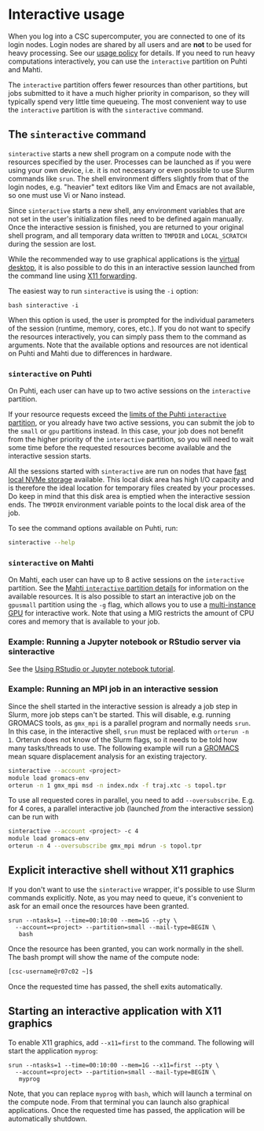 # Interactive usage

When you log into a CSC supercomputer, you are connected to one of its login
nodes. Login nodes are shared by all users and are **not** to be used for
heavy processing. See our [usage policy](../usage-policy.md#login-nodes) for
details. If you need to run heavy computations interactively, you can use the
`interactive` partition on Puhti and Mahti.

The `interactive` partition offers fewer resources than other partitions, but
jobs submitted to it have a much higher priority in comparison, so they will
typically spend very little time queueing. The most convenient way to use the
`interactive` partition is with the `sinteractive` command.

## The `sinteractive` command

`sinteractive` starts a new shell program on a compute node with the resources
specified by the user. Processes can be launched as if you were using your own
device, i.e. it is not necessary or even possible to use Slurm commands like
`srun`. The shell environment differs slightly from that of the login nodes,
e.g. "heavier" text editors like Vim and Emacs are not available, so one must
use Vi or Nano instead.

Since `sinteractive` starts a new shell, any environment variables that are
not set in the user's initialization files need to be defined again manually.
Once the interactive session is finished, you are returned to your original
shell program, and all temporary data written to `TMPDIR` and `LOCAL_SCRATCH`
during the session are lost.

While the recommended way to use graphical applications is the [virtual
desktop](../webinterface/desktop.md), it is also possible to do this in an
interactive session launched from the command line using [X11
forwarding](../connecting/index.md#graphical-connection).

The easiest way to run `sinteractive` is using the `-i` option:

```bash sinteractive -i ```

When this option is used, the user is prompted for the individual parameters
of the session (runtime, memory, cores, etc.). If you do not want to specify
the resources interactively, you can simply pass them to the command as
arguments. Note that the available options and resources are not identical on
Puhti and Mahti due to differences in hardware.

### `sinteractive` on Puhti

On Puhti, each user can have up to two active sessions on the `interactive`
partition.

If your resource requests exceed the
[limits of the Puhti `interactive` partition](./batch-job-partitions.md#puhti-interactive-partition),
or you already have two active sessions, you can submit the job to the `small`
or `gpu` partitions instead. In this case, your job does not benefit from the
higher priority of the `interactive` partition, so you will need to wait some
time before the requested resources become available and the interactive
session starts.

All the sessions started with `sinteractive` are run on nodes that have
[fast local NVMe storage] available. This local disk area has high I/O
capacity and is therefore the ideal location for temporary files created by
your processes. Do keep in mind that this disk area is emptied when the
interactive session ends. The `TMPDIR` environment variable points to the
local disk area of the job. 

To see the command options available on Puhti, run:

```bash
sinteractive --help
```

### `sinteractive` on Mahti

On Mahti, each user can have up to 8 active sessions on the `interactive`
partition. See the 
[Mahti `interactive` partition details](./batch-job-partitions.md#mahti-interactive-partition)
for information on the available resources. It is also possible to start an
interactive job on the `gpusmall` partition using the `-g` flag, which allows you
to use a [multi-instance GPU](./batch-job-partitions.md#multi-instance-gpus)
for interactive work. Note that using a MIG restricts the amount of
CPU cores and memory that is available to your job.

### Example: Running a Jupyter notebook or RStudio server via sinteractive
See the [Using RStudio or Jupyter notebook tutorial](../../support/tutorials/rstudio-or-jupyter-notebooks.md).

### Example: Running an MPI job in an interactive session

Since the shell started in the interactive session is already a job step in Slurm, more job steps can't be started.
This will disable, e.g. running GROMACS tools, as `gmx_mpi` is a parallel program and normally needs `srun`.
In this case, in the interactive shell, `srun` must be replaced with `orterun -n 1`. Orterun does not know of the
Slurm flags, so it needs to be told how many tasks/threads to use. The following example will run a
[GROMACS](../../apps/gromacs.md) mean square displacement analysis for an existing trajectory.

```bash
sinteractive --account <project>
module load gromacs-env
orterun -n 1 gmx_mpi msd -n index.ndx -f traj.xtc -s topol.tpr
```
To use all requested cores in parallel, you need to add `--oversubscribe`.
E.g. for 4 cores, a parallel interactive job
(launched *from* the interactive session) can be run with

```bash
sinteractive --account <project> -c 4
module load gromacs-env
orterun -n 4 --oversubscribe gmx_mpi mdrun -s topol.tpr
```

## Explicit interactive shell without X11 graphics

If you don't want to use the `sinteractive` wrapper, it's possible
to use Slurm commands explicitly.
Note, as you may need to queue, it's convenient to ask for an email once the resources have been granted. 

```
srun --ntasks=1 --time=00:10:00 --mem=1G --pty \
  --account=<project> --partition=small --mail-type=BEGIN \
   bash
```

Once the resource has been granted, you can work normally in the shell.
The bash prompt will show the
name of the compute node:

```bash
[csc-username@r07c02 ~]$
```

Once the requested time has passed, the shell exits automatically.

## Starting an interactive application with X11 graphics

To enable X11 graphics, add `--x11=first` to the command.
The following will start the application `myprog`: 

```
srun --ntasks=1 --time=00:10:00 --mem=1G --x11=first --pty \
  --account=<project> --partition=small --mail-type=BEGIN \
   myprog
```

Note, that you can replace `myprog` with `bash`, which will launch a terminal
on the compute node. From that terminal you can launch also graphical applications.
Once the requested time has passed, the application will be
automatically shutdown.

<!-- Links -->
[fast local NVMe storage]: ../disk.md#compute-nodes-with-local-ssd-nvme-disks
<!-- Links -->
